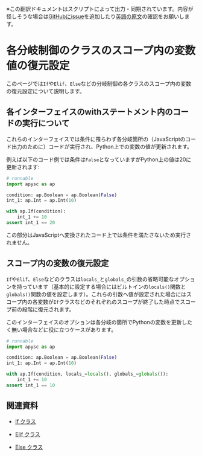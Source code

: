 <span class="inconspicuous-txt">※この翻訳ドキュメントはスクリプトによって出力・同期されています。内容が怪しそうな場合は<a href="https://github.com/simon-ritchie/apysc/issues" target="_blank">GitHubにissue</a>を追加したり[英語の原文](https://simon-ritchie.github.io/apysc/en/branch_instruction_variables_reverting_setting.html)の確認をお願いします。</span>

# 各分岐制御のクラスのスコープ内の変数値の復元設定

このページでは`If`や`Elif`、`Else`などの分岐制御の各クラスのスコープ内の変数の復元設定について説明します。

## 各インターフェイスのwithステートメント内のコードの実行について

これらのインターフェイスでは条件に罹らわず各分岐箇所の（JavaScriptのコード出力のために）コードが実行され、Python上での変数の値が更新されます。

例えば以下のコード例では条件は`False`となっていますがPython上の値は20に更新されます:

```py
# runnable
import apysc as ap

condition: ap.Boolean = ap.Boolean(False)
int_1: ap.Int = ap.Int(10)

with ap.If(condition):
    int_1 += 10
assert int_1 == 20
```

この部分はJavaScriptへ変換されたコード上では条件を満たさないため実行されません。

## スコープ内の変数の復元設定

`If`や`Elif`、`Else`などのクラスは`locals_`と`globals_`の引数の省略可能なオプションを持っています（基本的に設定する場合にはビルトインの`locals()`関数と`globals()`関数の値を設定します）。これらの引数へ値が設定された場合にはスコープ内の各変数が`If`クラスなどのそれぞれのスコープが終了した時点でスコープ前の段階に復元されます。

このインターフェイスのオプションは各分岐の箇所でPythonの変数を更新したく無い場合などに役に立つケースがあります。

```py
# runnable
import apysc as ap

condition: ap.Boolean = ap.Boolean(False)
int_1: ap.Int = ap.Int(10)

with ap.If(condition, locals_=locals(), globals_=globals()):
    int_1 += 10
assert int_1 == 10
```

## 関連資料

- [If クラス](jp_if.md)
- [Elif クラス](jp_elif.md)

- [Else クラス](jp_else.md)